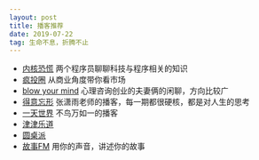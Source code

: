 ```yaml
---
layout: post
title: 播客推荐
date: 2019-07-22
tag: 生命不息，折腾不止
---
```


- [内核恐慌](https://kernelpanic.fm/) 两个程序员聊聊科技与程序相关的知识
- [疯投圈](https://crazy.capital/) 从商业角度带你看市场
- [blow your mind](https://www.ximalaya.com/qinggan/6990384/) 心理咨询创业的夫妻俩的闲聊，方向比较广
- [得意忘形](https://www.ximalaya.com/yule/6688726/) 张潇雨老师的播客，每一期都很硬核，都是对人生的思考
- [一天世界](http://www.yitianshijie.net/) 不鸟万如一的播客
- [津津乐道](https://jinjinledao.org)
- [圆桌派](https://music.163.com/#/djradio?id=350040898)
- [故事FM](http://storyfm.cn/) 用你的声音，讲述你的故事